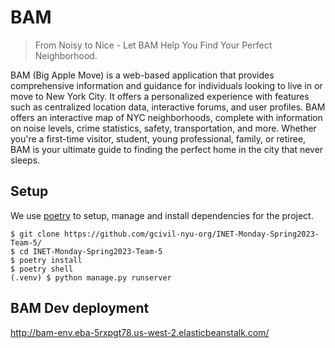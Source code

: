 # BAM

> From Noisy to Nice - Let BAM Help You Find Your Perfect Neighborhood.

BAM (Big Apple Move) is a web-based application that provides comprehensive information and guidance for individuals looking to live in or move to New York City. It offers a personalized experience with features such as centralized location data, interactive forums, and user profiles. BAM offers an interactive map of NYC neighborhoods, complete with information on noise levels, crime statistics, safety, transportation, and more. Whether you're a first-time visitor, student, young professional, family, or retiree, BAM is your ultimate guide to finding the perfect home in the city that never sleeps.


## Setup

We use [poetry](https://python-poetry.org/) to setup, manage and install dependencies for the project.
```
$ git clone https://github.com/gcivil-nyu-org/INET-Monday-Spring2023-Team-5/
$ cd INET-Monday-Spring2023-Team-5
$ poetry install
$ poetry shell
(.venv) $ python manage.py runserver
```

## BAM Dev deployment

http://bam-env.eba-5rxpgt78.us-west-2.elasticbeanstalk.com/
